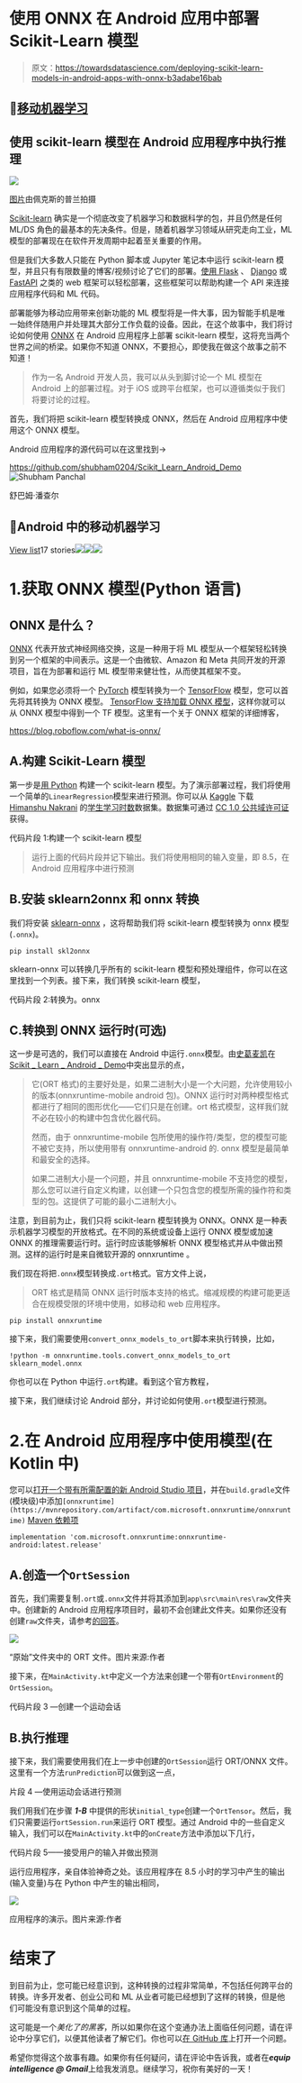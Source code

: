 # 使用 ONNX 在 Android 应用中部署 Scikit-Learn 模型

> 原文：<https://towardsdatascience.com/deploying-scikit-learn-models-in-android-apps-with-onnx-b3adabe16bab>

## 📱[移动机器学习](https://equipintelligence.medium.com/list/stories-on-mobile-ml-with-kotlin-and-tf-lite-3ebee822c87b)

## 使用 scikit-learn 模型在 Android 应用程序中执行推理

![](img/570b66bc5894503fee070ac07d255476.png)

[图片](https://www.pexels.com/photo/woman-using-smartphone-and-laptop-4549414)由佩克斯的普兰拍摄

[Scikit-learn](https://scikit-learn.org/) 确实是一个彻底改变了机器学习和数据科学的包，并且仍然是任何 ML/DS 角色的最基本的先决条件。但是，随着机器学习领域从研究走向工业，ML 模型的部署现在在软件开发周期中起着至关重要的作用。

但是我们大多数人只能在 Python 脚本或 Jupyter 笔记本中运行 scikit-learn 模型，并且只有有限数量的博客/视频讨论了它们的部署。[使用 Flask](/deploy-a-machine-learning-model-using-flask-da580f84e60c) 、 [Django](https://www.djangoproject.com/) 或 [FastAPI](https://fastapi.tiangolo.com/) 之类的 web 框架可以轻松部署，这些框架可以帮助构建一个 API 来连接应用程序代码和 ML 代码。

部署能够为移动应用带来创新功能的 ML 模型将是一件大事，因为智能手机是唯一始终伴随用户并处理其大部分工作负载的设备。因此，在这个故事中，我们将讨论如何使用 [ONNX](https://onnx.ai/) 在 Android 应用程序上部署 scikit-learn 模型，这将充当两个世界之间的桥梁。如果你不知道 ONNX，不要担心，即使我在做这个故事之前不知道！

> 作为一名 Android 开发人员，我可以从头到脚讨论一个 ML 模型在 Android 上的部署过程。对于 iOS 或跨平台框架，也可以遵循类似于我们将要讨论的过程。

首先，我们将把 scikit-learn 模型转换成 ONNX，然后在 Android 应用程序中使用这个 ONNX 模型。

Android 应用程序的源代码可以在这里找到->

<https://github.com/shubham0204/Scikit_Learn_Android_Demo>  ![Shubham Panchal](img/f257a972277364d883633e08e85054eb.png)

舒巴姆·潘查尔

## 📱Android 中的移动机器学习

[View list](https://equipintelligence.medium.com/list/mobile-machine-learning-in-android-3ebee822c87b?source=post_page-----b3adabe16bab--------------------------------)17 stories![](img/d356290ce3222312f932fc5ce18ac883.png)![](img/0074360a2ad21c3fe1321b0a52a7d50a.png)![](img/a576bbf78f4de34b01bf83b88bf37327.png)

# 1.获取 ONNX 模型(Python 语言)

## ONNX 是什么？

[ONNX](https://onnx.ai/) 代表开放式神经网络交换，这是一种用于将 ML 模型从一个框架轻松转换到另一个框架的中间表示。这是一个由微软、Amazon 和 Meta 共同开发的开源项目，旨在为部署和运行 ML 模型带来健壮性，从而使其框架不变。

例如，如果您必须将一个 [PyTorch](https://pytorch.org/) 模型转换为一个 [TensorFlow](https://www.tensorflow.org/) 模型，您可以首先将其转换为 ONNX 模型。 [TensorFlow 支持加载 ONNX 模型](https://github.com/onnx/onnx-tensorflow)，这样你就可以从 ONNX 模型中得到一个 TF 模型。这里有一个关于 ONNX 框架的详细博客，

<https://blog.roboflow.com/what-is-onnx/>  

## A.构建 Scikit-Learn 模型

第一步是[用 Python](https://scikit-learn.org/stable/tutorial/basic/tutorial.html) 构建一个 scikit-learn 模型。为了演示部署过程，我们将使用一个简单的`LinearRegression`模型来进行预测。你可以从 [Kaggle](https://www.kaggle.com/) 下载 [Himanshu Nakrani](https://www.kaggle.com/himanshunakrani) 的[学生学习时数](https://www.kaggle.com/datasets/himanshunakrani/student-study-hours)数据集。数据集可通过 [CC 1.0 公共域许可证](https://creativecommons.org/publicdomain/zero/1.0/)获得。

代码片段 1:构建一个 scikit-learn 模型

> 运行上面的代码片段并记下输出。我们将使用相同的输入变量，即 8.5，在 Android 应用程序中进行预测

## B.安装 sklearn2onnx 和 onnx 转换

我们将安装 [sklearn-onnx](https://github.com/onnx/sklearn-onnx) ，这将帮助我们将 scikit-learn 模型转换为 onnx 模型(`.onnx`)。

```
pip install skl2onnx
```

sklearn-onnx 可以转换几乎所有的 scikit-learn 模型和预处理组件，你可以在这里找到一个列表。接下来，我们转换 scikit-learn 模型，

代码片段 2:转换为。onnx

## C.转换到 ONNX 运行时(可选)

这一步是可选的，我们可以直接在 Android 中运行`.onnx`模型。由[史葛麦凯](https://github.com/skottmckay)在[Scikit _ Learn _ Android _ Demo](https://github.com/shubham0204/Scikit_Learn_Android_Demo)中突出显示的点，

> 它(ORT 格式)的主要好处是，如果二进制大小是一个大问题，允许使用较小的版本(onnxruntime-mobile android 包)。ONNX 运行时对两种模型格式都进行了相同的图形优化——它们只是在创建。ort 格式模型，这样我们就不必在较小的构建中包含优化器代码。
> 
> 然而，由于 onnxruntime-mobile 包所使用的操作符/类型，您的模型可能不被它支持，所以使用带有 onnxruntime-android 的. onnx 模型是最简单和最安全的选择。
> 
> 如果二进制大小是一个问题，并且 onnxruntime-mobile 不支持您的模型，那么您可以进行自定义构建，以创建一个只包含您的模型所需的操作符和类型的包。这提供了可能的最小二进制大小。

注意，到目前为止，我们只将 scikit-learn 模型转换为 ONNX。ONNX 是一种表示机器学习模型的开放格式。在不同的系统或设备上运行 ONNX 模型或加速 ONNX 的推理需要运行时。运行时应该能够解析 ONNX 模型格式并从中做出预测。这样的运行时是来自微软开源的 onnxruntime 。

我们现在将把`.onnx`模型转换成`.ort`格式。官方文件上说，

> ORT 格式是精简 ONNX 运行时版本支持的格式。缩减规模的构建可能更适合在规模受限的环境中使用，如移动和 web 应用程序。

```
pip install onnxruntime
```

接下来，我们需要使用`convert_onnx_models_to_ort`脚本来执行转换，比如，

```
!python -m onnxruntime.tools.convert_onnx_models_to_ort sklearn_model.onnx
```

你也可以在 Python 中运行`.ort`构建。看到这个官方教程，

  

接下来，我们继续讨论 Android 部分，并讨论如何使用`.ort`模型进行预测。

# 2.在 Android 应用程序中使用模型(在 Kotlin 中)

您可以[打开一个带有所需配置的新 Android Studio 项目](https://developer.android.com/training/basics/firstapp/creating-project)，并在`build.gradle`文件(模块级)中添加`[onnxruntime](https://mvnrepository.com/artifact/com.microsoft.onnxruntime/onnxruntime)` [Maven 依赖项](https://mvnrepository.com/artifact/com.microsoft.onnxruntime/onnxruntime)

```
implementation 'com.microsoft.onnxruntime:onnxruntime-android:latest.release'
```

## A.创造一个`OrtSession`

首先，我们需要复制`.ort`或`.onnx`文件并将其添加到`app\src\main\res\raw`文件夹中。创建新的 Android 应用程序项目时，最初不会创建此文件夹。如果你还没有创建`raw`文件夹，请参考[的回答](https://stackoverflow.com/a/29308338/13546426)。

![](img/5a04201b8f5079201c8505e337932221.png)

“原始”文件夹中的 ORT 文件。图片来源:作者

接下来，在`MainActivity.kt`中定义一个方法来创建一个带有`OrtEnvironment`的`OrtSession`。

代码片段 3 —创建一个运动会话

## B.执行推理

接下来，我们需要使用我们在上一步中创建的`OrtSession`运行 ORT/ONNX 文件。这里有一个方法`runPrediction`可以做到这一点，

片段 4 —使用运动会话进行预测

我们用我们在步骤 ***1-B*** 中提供的形状`initial_type`创建一个`OrtTensor`。然后，我们只需要运行`ortSession.run`来运行 ORT 模型。通过 Android 中的一些自定义输入，我们可以在`MainActivity.kt`中的`onCreate`方法中添加以下几行，

代码片段 5——接受用户的输入并做出预测

运行应用程序，亲自体验神奇之处。该应用程序在 8.5 小时的学习中产生的输出(输入变量)与在 Python 中产生的输出相同，

![](img/d8012c7dd2b4783e37b41b74f04282fc.png)

应用程序的演示。图片来源:作者

# 结束了

到目前为止，您可能已经意识到，这种转换的过程非常简单，不包括任何跨平台的转换。许多开发者、创业公司和 ML 从业者可能已经想到了这样的转换，但是他们可能没有意识到这个简单的过程。

这可能是一个*美化了的黑客*，所以如果你在这个变通办法上面临任何问题，请在评论中分享它们，以便其他读者了解它们。你也可以[在 GitHub 库](https://github.com/shubham0204/Scikit_Learn_Android_Demo/issues/new/choose)上打开一个问题。

希望你觉得这个故事有趣。如果你有任何疑问，请在评论中告诉我，或者在***equip intelligence @ Gmail***上给我发消息。继续学习，祝你有美好的一天！
